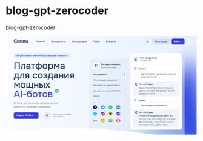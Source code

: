 # blog-gpt-zerocoder
blog-gpt-zerocoder

![Иллюстрация к проекту](https://github.com/Zerocoder2024/blog-gpt-zerocoder/blob/main/Screenshot_9.png)
